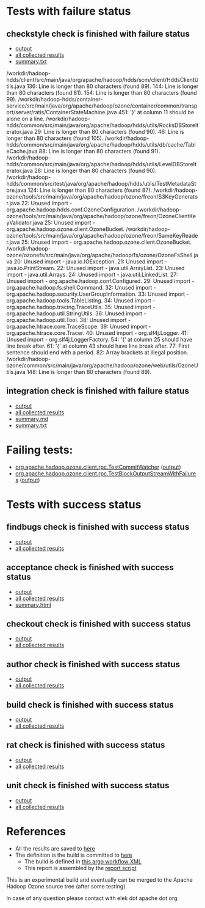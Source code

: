 # Tests with failure status

## checkstyle check is finished with failure status

   * [output](https://raw.githubusercontent.com/elek/ozone-ci/master/pr/pr-hdds-2151-jsxwx/checkstyle/output.log)
   * [all collected results](https://github.com/elek/ozone-ci/tree/master/pr/pr-hdds-2151-jsxwx/checkstyle)
   * [summary.txt](https://github.com/elek/ozone-ci/tree/master/pr/pr-hdds-2151-jsxwx/checkstyle/summary.txt)

/workdir/hadoop-hdds/client/src/main/java/org/apache/hadoop/hdds/scm/client/HddsClientUtils.java
 136: Line is longer than 80 characters (found 89).
 144: Line is longer than 80 characters (found 81).
 154: Line is longer than 80 characters (found 99).
/workdir/hadoop-hdds/container-service/src/main/java/org/apache/hadoop/ozone/container/common/transport/server/ratis/ContainerStateMachine.java
 451: &apos;}&apos; at column 11 should be alone on a line.
/workdir/hadoop-hdds/common/src/main/java/org/apache/hadoop/hdds/utils/RocksDBStoreIterator.java
 29: Line is longer than 80 characters (found 90).
 46: Line is longer than 80 characters (found 105).
/workdir/hadoop-hdds/common/src/main/java/org/apache/hadoop/hdds/utils/db/cache/TableCache.java
 88: Line is longer than 80 characters (found 91).
/workdir/hadoop-hdds/common/src/main/java/org/apache/hadoop/hdds/utils/LevelDBStoreIterator.java
 28: Line is longer than 80 characters (found 90).
/workdir/hadoop-hdds/common/src/test/java/org/apache/hadoop/hdds/utils/TestMetadataStore.java
 124: Line is longer than 80 characters (found 87).
/workdir/hadoop-ozone/tools/src/main/java/org/apache/hadoop/ozone/freon/S3KeyGenerator.java
 22: Unused import - org.apache.hadoop.hdds.conf.OzoneConfiguration.
/workdir/hadoop-ozone/tools/src/main/java/org/apache/hadoop/ozone/freon/OzoneClientKeyValidator.java
 25: Unused import - org.apache.hadoop.ozone.client.OzoneBucket.
/workdir/hadoop-ozone/tools/src/main/java/org/apache/hadoop/ozone/freon/SameKeyReader.java
 25: Unused import - org.apache.hadoop.ozone.client.OzoneBucket.
/workdir/hadoop-ozone/ozonefs/src/main/java/org/apache/hadoop/fs/ozone/OzoneFsShell.java
 20: Unused import - java.io.IOException.
 21: Unused import - java.io.PrintStream.
 22: Unused import - java.util.ArrayList.
 23: Unused import - java.util.Arrays.
 24: Unused import - java.util.LinkedList.
 27: Unused import - org.apache.hadoop.conf.Configured.
 29: Unused import - org.apache.hadoop.fs.shell.Command.
 32: Unused import - org.apache.hadoop.security.UserGroupInformation.
 33: Unused import - org.apache.hadoop.tools.TableListing.
 34: Unused import - org.apache.hadoop.tracing.TraceUtils.
 35: Unused import - org.apache.hadoop.util.StringUtils.
 36: Unused import - org.apache.hadoop.util.Tool.
 38: Unused import - org.apache.htrace.core.TraceScope.
 39: Unused import - org.apache.htrace.core.Tracer.
 40: Unused import - org.slf4j.Logger.
 41: Unused import - org.slf4j.LoggerFactory.
 54: &apos;{&apos; at column 25 should have line break after.
 61: &apos;{&apos; at column 43 should have line break after.
 77: First sentence should end with a period.
 82: Array brackets at illegal position.
/workdir/hadoop-ozone/common/src/main/java/org/apache/hadoop/ozone/web/utils/OzoneUtils.java
 148: Line is longer than 80 characters (found 89).

## integration check is finished with failure status

   * [output](https://raw.githubusercontent.com/elek/ozone-ci/master/pr/pr-hdds-2151-jsxwx/integration/output.log)
   * [all collected results](https://github.com/elek/ozone-ci/tree/master/pr/pr-hdds-2151-jsxwx/integration)
   * [summary.md](https://github.com/elek/ozone-ci/tree/master/pr/pr-hdds-2151-jsxwx/integration/summary.md)
   * [summary.txt](https://github.com/elek/ozone-ci/tree/master/pr/pr-hdds-2151-jsxwx/integration/summary.txt)

# Failing tests: 

 * [org.apache.hadoop.ozone.client.rpc.TestCommitWatcher](hadoop-ozone/integration-test/org.apache.hadoop.ozone.client.rpc.TestCommitWatcher.txt) ([output](hadoop-ozone/integration-test/org.apache.hadoop.ozone.client.rpc.TestCommitWatcher-output.txt/))
 * [org.apache.hadoop.ozone.client.rpc.TestBlockOutputStreamWithFailures](hadoop-ozone/integration-test/org.apache.hadoop.ozone.client.rpc.TestBlockOutputStreamWithFailures.txt) ([output](hadoop-ozone/integration-test/org.apache.hadoop.ozone.client.rpc.TestBlockOutputStreamWithFailures-output.txt/))


# Tests with success status

## findbugs check is finished with success status

   * [output](https://raw.githubusercontent.com/elek/ozone-ci/master/pr/pr-hdds-2151-jsxwx/findbugs/output.log)
   * [all collected results](https://github.com/elek/ozone-ci/tree/master/pr/pr-hdds-2151-jsxwx/findbugs)


## acceptance check is finished with success status

   * [output](https://raw.githubusercontent.com/elek/ozone-ci/master/pr/pr-hdds-2151-jsxwx/acceptance/output.log)
   * [all collected results](https://github.com/elek/ozone-ci/tree/master/pr/pr-hdds-2151-jsxwx/acceptance)
   * [summary.html](https://elek.github.io/ozone-ci/pr/pr-hdds-2151-jsxwx/acceptance/summary.html)


## checkout check is finished with success status

   * [output](https://raw.githubusercontent.com/elek/ozone-ci/master/pr/pr-hdds-2151-jsxwx/checkout/output.log)
   * [all collected results](https://github.com/elek/ozone-ci/tree/master/pr/pr-hdds-2151-jsxwx/checkout)


## author check is finished with success status

   * [output](https://raw.githubusercontent.com/elek/ozone-ci/master/pr/pr-hdds-2151-jsxwx/author/output.log)
   * [all collected results](https://github.com/elek/ozone-ci/tree/master/pr/pr-hdds-2151-jsxwx/author)


## build check is finished with success status

   * [output](https://raw.githubusercontent.com/elek/ozone-ci/master/pr/pr-hdds-2151-jsxwx/build/output.log)
   * [all collected results](https://github.com/elek/ozone-ci/tree/master/pr/pr-hdds-2151-jsxwx/build)


## rat check is finished with success status

   * [output](https://raw.githubusercontent.com/elek/ozone-ci/master/pr/pr-hdds-2151-jsxwx/rat/output.log)
   * [all collected results](https://github.com/elek/ozone-ci/tree/master/pr/pr-hdds-2151-jsxwx/rat)


## unit check is finished with success status

   * [output](https://raw.githubusercontent.com/elek/ozone-ci/master/pr/pr-hdds-2151-jsxwx/unit/output.log)
   * [all collected results](https://github.com/elek/ozone-ci/tree/master/pr/pr-hdds-2151-jsxwx/unit)




# References

 * All the results are saved to [here](https://github.com/elek/ozone-ci/tree/master/pr/pr-hdds-2151-jsxwx/)
 * The definition is the build is committed to [here](https://github.com/elek/argo-ozone)
    * The build is defined in [this argo workflow XML](https://github.com/elek/argo-ozone/blob/master/ozone-build.yaml)
    * This report is assembled by the [report script](https://github.com/elek/argo-ozone/blob/master/scripts/report.sh)

This is an experimental build and eventually can be merged to the Apache Hadoop Ozone source tree (after some testing).

In case of any question please contact with elek dot apache dot org.
